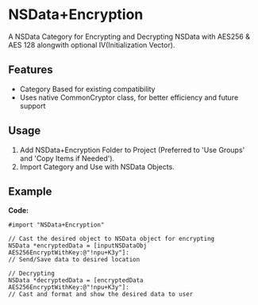 NSData+Encryption
=============

A NSData Category for Encrypting and Decrypting NSData with AES256 & AES 128 alongwith optional IV(Initialization Vector).

## Features

- Category Based for existing compatibility
- Uses native CommonCryptor class, for better efficiency and future support

## Usage

1. Add NSData+Encryption Folder to Project (Preferred to 'Use Groups' and 'Copy Items if Needed').
2. Import Category and Use with NSData Objects.

## Example

**Code:**

```objc
#import "NSData+Encryption"

// Cast the desired object to NSData object for encrypting
NSData *encryptedData = [inputNSDataObj AES256EncryptWithKey:@"!npu+K3y"]:
// Send/Save data to desired location

// Decrypting
NSData *decryptedData = [encryptedData AES256EncryptWithKey:@"!npu+K3y"]:
// Cast and format and show the desired data to user
```